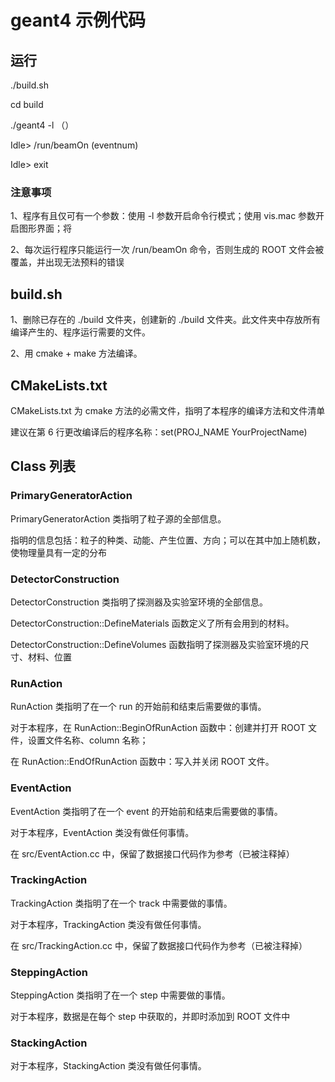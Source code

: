 # geant4 示例代码

## 运行

./build.sh

cd build

./geant4 -l  （）

Idle> /run/beamOn (eventnum)   

Idle> exit

### 注意事项

1、程序有且仅可有一个参数：使用 -l 参数开启命令行模式；使用 vis.mac 参数开启图形界面；将

2、每次运行程序只能运行一次 /run/beamOn 命令，否则生成的 ROOT 文件会被覆盖，并出现无法预料的错误

## build.sh

1、删除已存在的 ./build 文件夹，创建新的 ./build 文件夹。此文件夹中存放所有编译产生的、程序运行需要的文件。

2、用 cmake + make 方法编译。

## CMakeLists.txt

CMakeLists.txt 为 cmake 方法的必需文件，指明了本程序的编译方法和文件清单

建议在第 6 行更改编译后的程序名称：set(PROJ_NAME YourProjectName)

## Class 列表

### PrimaryGeneratorAction

PrimaryGeneratorAction 类指明了粒子源的全部信息。

指明的信息包括：粒子的种类、动能、产生位置、方向；可以在其中加上随机数，使物理量具有一定的分布

### DetectorConstruction

DetectorConstruction 类指明了探测器及实验室环境的全部信息。

DetectorConstruction::DefineMaterials 函数定义了所有会用到的材料。

DetectorConstruction::DefineVolumes 函数指明了探测器及实验室环境的尺寸、材料、位置

### RunAction

RunAction 类指明了在一个 run 的开始前和结束后需要做的事情。

对于本程序，在 RunAction::BeginOfRunAction 函数中：创建并打开 ROOT 文件，设置文件名称、column 名称；

在 RunAction::EndOfRunAction 函数中：写入并关闭 ROOT 文件。

### EventAction

EventAction 类指明了在一个 event 的开始前和结束后需要做的事情。

对于本程序，EventAction 类没有做任何事情。

在 src/EventAction.cc 中，保留了数据接口代码作为参考（已被注释掉）

### TrackingAction

TrackingAction 类指明了在一个 track 中需要做的事情。

对于本程序，TrackingAction 类没有做任何事情。

在 src/TrackingAction.cc 中，保留了数据接口代码作为参考（已被注释掉）

### SteppingAction

SteppingAction 类指明了在一个 step 中需要做的事情。

对于本程序，数据是在每个 step 中获取的，并即时添加到 ROOT 文件中

### StackingAction

对于本程序，StackingAction 类没有做任何事情。

